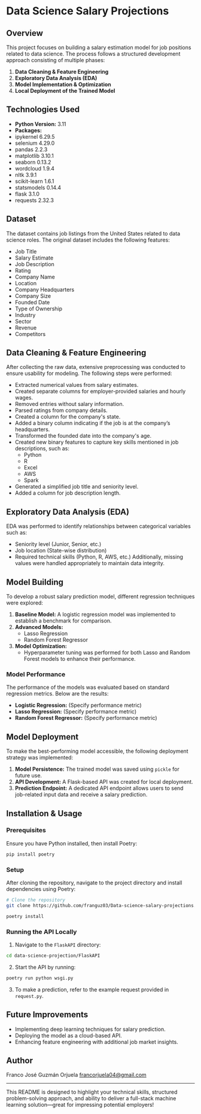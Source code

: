 # Data Science Salary Projections

## Overview
This project focuses on building a salary estimation model for job positions related to data science. The process follows a structured development approach consisting of multiple phases:

1. **Data Cleaning & Feature Engineering**
2. **Exploratory Data Analysis (EDA)**
3. **Model Implementation & Optimization**
4. **Local Deployment of the Trained Model**

## Technologies Used
- **Python Version:** 3.11
- **Packages:**
- ipykernel 6.29.5
- selenium 4.29.0
- pandas 2.2.3
- matplotlib 3.10.1
- seaborn 0.13.2
- wordcloud 1.9.4
- nltk 3.9.1
- scikit-learn 1.6.1
- statsmodels 0.14.4
- flask 3.1.0
- requests 2.32.3

## Dataset
The dataset contains job listings from the United States related to data science roles. The original dataset includes the following features:

- Job Title
- Salary Estimate
- Job Description
- Rating
- Company Name
- Location
- Company Headquarters
- Company Size
- Founded Date
- Type of Ownership
- Industry
- Sector
- Revenue
- Competitors

## Data Cleaning & Feature Engineering
After collecting the raw data, extensive preprocessing was conducted to ensure usability for modeling. The following steps were performed:

- Extracted numerical values from salary estimates.
- Created separate columns for employer-provided salaries and hourly wages.
- Removed entries without salary information.
- Parsed ratings from company details.
- Created a column for the company's state.
- Added a binary column indicating if the job is at the company’s headquarters.
- Transformed the founded date into the company's age.
- Created new binary features to capture key skills mentioned in job descriptions, such as:
  - Python
  - R
  - Excel
  - AWS
  - Spark
- Generated a simplified job title and seniority level.
- Added a column for job description length.

## Exploratory Data Analysis (EDA)
EDA was performed to identify relationships between categorical variables such as:
- Seniority level (Junior, Senior, etc.)
- Job location (State-wise distribution)
- Required technical skills (Python, R, AWS, etc.)
Additionally, missing values were handled appropriately to maintain data integrity.

## Model Building
To develop a robust salary prediction model, different regression techniques were explored:

1. **Baseline Model:** A logistic regression model was implemented to establish a benchmark for comparison.
2. **Advanced Models:**
   - Lasso Regression
   - Random Forest Regressor
3. **Model Optimization:**
   - Hyperparameter tuning was performed for both Lasso and Random Forest models to enhance their performance.

### Model Performance
The performance of the models was evaluated based on standard regression metrics. Below are the results:

- **Logistic Regression:** (Specify performance metric)
- **Lasso Regression:** (Specify performance metric)
- **Random Forest Regressor:** (Specify performance metric)

## Model Deployment
To make the best-performing model accessible, the following deployment strategy was implemented:

1. **Model Persistence:** The trained model was saved using `pickle` for future use.
2. **API Development:** A Flask-based API was created for local deployment.
3. **Prediction Endpoint:** A dedicated API endpoint allows users to send job-related input data and receive a salary prediction.

## Installation & Usage
### Prerequisites
Ensure you have Python installed, then install Poetry:

```sh
pip install poetry
```

### Setup
After cloning the repository, navigate to the project directory and install dependencies using Poetry:

```sh
# Clone the repository
git clone https://github.com/franguz03/Data-science-salary-projections.git

poetry install
```

### Running the API Locally
1. Navigate to the `FlaskAPI` directory:
```sh
cd data-science-projection/FlaskAPI
```
2. Start the API by running:
```sh
poetry run python wsgi.py
```
3. To make a prediction, refer to the example request provided in `request.py`.

## Future Improvements
- Implementing deep learning techniques for salary prediction.
- Deploying the model as a cloud-based API.
- Enhancing feature engineering with additional job market insights.

## Author
Franco José Guzmán Orjuela
francorjuela04@gmail.com


---

This README is designed to highlight your technical skills, structured problem-solving approach, and ability to deliver a full-stack machine learning solution—great for impressing potential employers!

